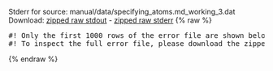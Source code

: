 Stderr for source:  manual/data/specifying_atoms.md_working_3.dat   
Download: [zipped raw stdout](specifying_atoms.md_working_3.dat.plumed_master.stdout.txt.zip) - [zipped raw stderr](specifying_atoms.md_working_3.dat.plumed_master.stderr.txt.zip) 
{% raw %}
<pre>
#! Only the first 1000 rows of the error file are shown below
#! To inspect the full error file, please download the zipped raw stderr file above
</pre>
{% endraw %}
